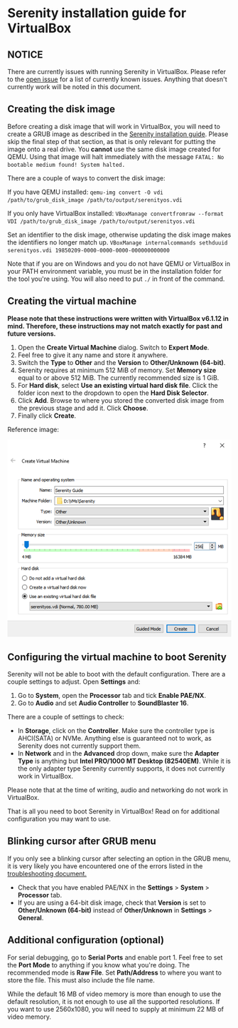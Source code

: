 # Serenity installation guide for VirtualBox

## NOTICE

There are currently issues with running Serenity in VirtualBox. Please refer to the [open issue](https://github.com/SerenityOS/serenity/issues/2927) for a list of currently known issues. Anything that doesn't currently work will be noted in this document.

## Creating the disk image

Before creating a disk image that will work in VirtualBox, you will need to create a GRUB image as described in the [Serenity installation guide](BareMetalInstallation.md). Please skip the final step of that section, as that is only relevant for putting the image onto a real drive. You **cannot** use the same disk image created for QEMU. Using that image will halt immediately with the message `FATAL: No bootable medium found! System halted.`

There are a couple of ways to convert the disk image:

If you have QEMU installed:
`qemu-img convert -O vdi /path/to/grub_disk_image /path/to/output/serenityos.vdi`

If you only have VirtualBox installed:
`VBoxManage convertfromraw --format VDI /path/to/grub_disk_image /path/to/output/serenityos.vdi`

Set an identifier to the disk image, otherwise updating the disk image makes the identifiers no longer match up.
`VBoxManage internalcommands sethduuid serenityos.vdi 19850209-0000-0000-0000-000000000000`

Note that if you are on Windows and you do not have QEMU or VirtualBox in your PATH environment variable, you must be in the installation folder for the tool you're using. You will also need to put `./` in front of the command.

## Creating the virtual machine

**Please note that these instructions were written with VirtualBox v6.1.12 in mind. Therefore, these instructions may not match exactly for past and future versions.**

1. Open the **Create Virtual Machine** dialog. Switch to **Expert Mode**.
2. Feel free to give it any name and store it anywhere.
3. Switch the **Type** to **Other** and the **Version** to **Other/Unknown (64-bit)**.
4. Serenity requires at minimum 512 MiB of memory. Set **Memory size** equal to or above 512 MiB. The currently recommended size is 1 GiB.
5. For **Hard disk**, select **Use an existing virtual hard disk file**. Click the folder icon next to the dropdown to open the **Hard Disk Selector**.
6. Click **Add**. Browse to where you stored the converted disk image from the previous stage and add it. Click **Choose**.
7. Finally click **Create**.

Reference image:

![](VirtualBox_Creation_Reference.png)

## Configuring the virtual machine to boot Serenity

Serenity will not be able to boot with the default configuration. There are a couple settings to adjust. Open **Settings** and:

1. Go to **System**, open the **Processor** tab and tick **Enable PAE/NX**.
2. Go to **Audio** and set **Audio Controller** to **SoundBlaster 16**.

There are a couple of settings to check:

-   In **Storage**, click on the **Controller**. Make sure the controller type is AHCI(SATA) or NVMe. Anything else is guaranteed not to work, as Serenity does not currently support them.
-   In **Network** and in the **Advanced** drop down, make sure the **Adapter Type** is anything but **Intel PRO/1000 MT Desktop (82540EM)**. While it is the only adapter type Serenity currently supports, it does not currently work in VirtualBox.

Please note that at the time of writing, audio and networking do not work in VirtualBox.

That is all you need to boot Serenity in VirtualBox! Read on for additional configuration you may want to use.

## Blinking cursor after GRUB menu

If you only see a blinking cursor after selecting an option in the GRUB menu, it is very likely you have encountered one of the errors listed in the [troubleshooting document.](Troubleshooting.md)

-   Check that you have enabled PAE/NX in the **Settings** > **System** > **Processor** tab.
-   If you are using a 64-bit disk image, check that **Version** is set to **Other/Unknown (64-bit)** instead of **Other/Unknown** in **Settings** > **General**.

## Additional configuration (optional)

For serial debugging, go to **Serial Ports** and enable port 1. Feel free to set the **Port Mode** to anything if you know what you're doing. The recommended mode is **Raw File**. Set **Path/Address** to where you want to store the file. This must also include the file name.

While the default 16 MB of video memory is more than enough to use the default resolution, it is not enough to use all the supported resolutions. If you want to use 2560x1080, you will need to supply at minimum 22 MB of video memory.
